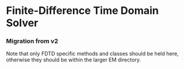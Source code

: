 # Finite-Difference Time Domain Solver

### Migration from v2

Note that only FDTD specific methods and classes should be held here, otherwise they should be within the larger EM directory.